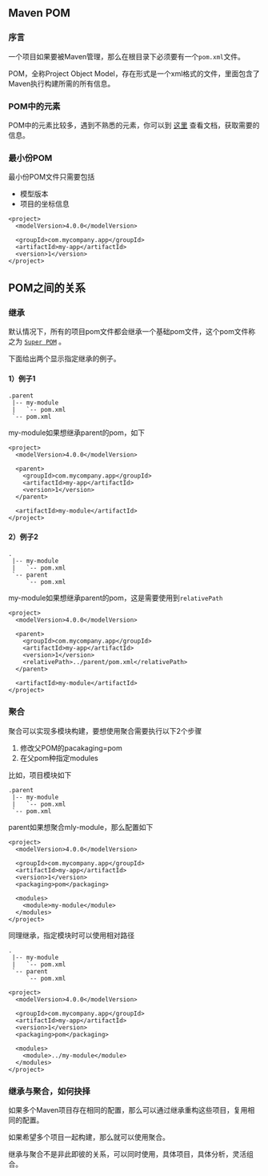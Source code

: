 ## Maven POM
### 序言
一个项目如果要被Maven管理，那么在根目录下必须要有一个`pom.xml`文件。

POM，全称Project Object Model，存在形式是一个xml格式的文件，里面包含了Maven执行构建所需的所有信息。

### POM中的元素 
POM中的元素比较多，遇到不熟悉的元素，你可以到 [这里](https://maven.apache.org/pom.html) 查看文档，获取需要的信息。

### 最小份POM
最小份POM文件只需要包括
- 模型版本
- 项目的坐标信息

```
<project>
  <modelVersion>4.0.0</modelVersion>
 
  <groupId>com.mycompany.app</groupId>
  <artifactId>my-app</artifactId>
  <version>1</version>
</project>
```

## POM之间的关系
### 继承
默认情况下，所有的项目pom文件都会继承一个基础pom文件，这个pom文件称之为  [`Super POM`](https://maven.apache.org/ref/3.6.3/maven-model-builder/super-pom.html) 。

下面给出两个显示指定继承的例子。
#### 1）例子1
```
.parent
 |-- my-module
 |   `-- pom.xml
 `-- pom.xml
```
my-module如果想继承parent的pom，如下
```
<project>
  <modelVersion>4.0.0</modelVersion>
 
  <parent>
    <groupId>com.mycompany.app</groupId>
    <artifactId>my-app</artifactId>
    <version>1</version>
  </parent>
 
  <artifactId>my-module</artifactId>
</project>
```
#### 2）例子2
```
.
 |-- my-module
 |   `-- pom.xml
 `-- parent
     `-- pom.xml
```
my-module如果想继承parent的pom，这是需要使用到`relativePath`
```
<project>
  <modelVersion>4.0.0</modelVersion>
 
  <parent>
    <groupId>com.mycompany.app</groupId>
    <artifactId>my-app</artifactId>
    <version>1</version>
    <relativePath>../parent/pom.xml</relativePath>
  </parent>
 
  <artifactId>my-module</artifactId>
</project>
```

### 聚合
聚合可以实现多模块构建，要想使用聚合需要执行以下2个步骤
1. 修改父POM的pacakaging=pom
2. 在父pom种指定modules

比如，项目模块如下
```
.parent
 |-- my-module
 |   `-- pom.xml
 `-- pom.xml
```
parent如果想聚合mly-module，那么配置如下
```
<project>
  <modelVersion>4.0.0</modelVersion>
 
  <groupId>com.mycompany.app</groupId>
  <artifactId>my-app</artifactId>
  <version>1</version>
  <packaging>pom</packaging>
 
  <modules>
    <module>my-module</module>
  </modules>
</project>
```
同理继承，指定模块时可以使用相对路径
```
.
 |-- my-module
 |   `-- pom.xml
 `-- parent
     `-- pom.xml
     
<project>
  <modelVersion>4.0.0</modelVersion>
 
  <groupId>com.mycompany.app</groupId>
  <artifactId>my-app</artifactId>
  <version>1</version>
  <packaging>pom</packaging>
 
  <modules>
    <module>../my-module</module>
  </modules>
</project>
```

### 继承与聚合，如何抉择
如果多个Maven项目存在相同的配置，那么可以通过继承重构这些项目，复用相同的配置。

如果希望多个项目一起构建，那么就可以使用聚合。

继承与聚合不是非此即彼的关系，可以同时使用，具体项目，具体分析，灵活组合。
